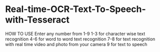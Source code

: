 # Real-time-OCR-Text-To-Speech-with-Tesseract
HOW TO USE
Enter any number from 1-9
1-3 for character wise text recognition
4-6 for word to word text recognition
7-8 for text recognition with real time video and photo from your camera 
9 for text to speech 
